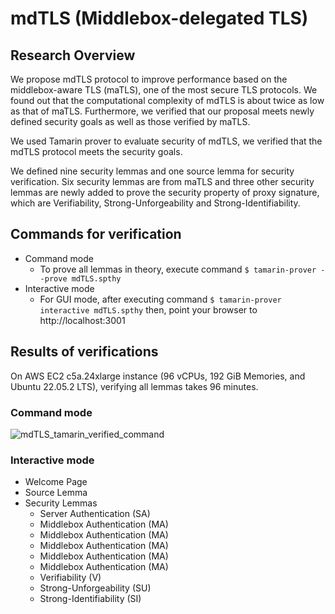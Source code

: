 # mdTLS (Middlebox-delegated TLS)
## Research Overview
We propose mdTLS protocol to improve performance based on the middlebox-aware TLS (maTLS), one of the most secure TLS protocols. We found
out that the computational complexity of mdTLS is about twice as low as that of maTLS. 
Furthermore, we verified that our proposal meets newly defined security goals as well as those verified by maTLS.

We used Tamarin prover to evaluate security of mdTLS, we verified that the mdTLS protocol meets the security goals.

We defined nine security lemmas and one source lemma for security verification.
Six security lemmas are from maTLS and three other security lemmas are newly added to prove the security property of proxy signature, which are Verifiability, Strong-Unforgeability and Strong-Identifiability.



## Commands for verification
- Command mode
  - To prove all lemmas in theory, execute command `$ tamarin-prover --prove mdTLS.spthy`
- Interactive mode
  - For GUI mode, after executing command `$ tamarin-prover interactive mdTLS.spthy`  then, point your browser to http://localhost:3001

## Results of verifications
On AWS EC2 c5a.24xlarge instance (96 vCPUs, 192 GiB Memories, and Ubuntu 22.05.2 LTS), verifying all lemmas takes 96 minutes.
  ### Command mode
   ![mdTLS_tamarin_verified_command](https://github.com/thyun1121/mdTLS/assets/18222806/2483cdb3-01aa-4cb2-89e0-967197897642)
  ### Interactive mode
  - Welcome Page
  - Source Lemma
  - Security Lemmas
    - Server Authentication (SA)
    - Middlebox Authentication (MA)
    - Middlebox Authentication (MA)
    - Middlebox Authentication (MA)
    - Middlebox Authentication (MA)
    - Middlebox Authentication (MA)
    - Verifiability (V)
    - Strong-Unforgeability (SU)
    - Strong-Identifiability (SI)

